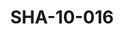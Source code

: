 ---
pid: SHA-10-016
title: SHA-10-016
language: ar
collection: شرحبيل احمد
original_label: 
rights: شرحبيل احمد
location_of_original: شرحبيل احمد
photographer_or_studio: 
scanned_from: photograph 16.5 by 21.5
_date: late 1950s
location: الخرطوم، كبري كوبر
description: شرحبيل احمد وموظفين اخرين من مكتب النشر
additional_notes: 
permission_display: 'yes'
on_server: 'yes'
on_website: 'yes'
permalink: "/archive/ar/sha-10-016.html"
layout: photo-page
---
